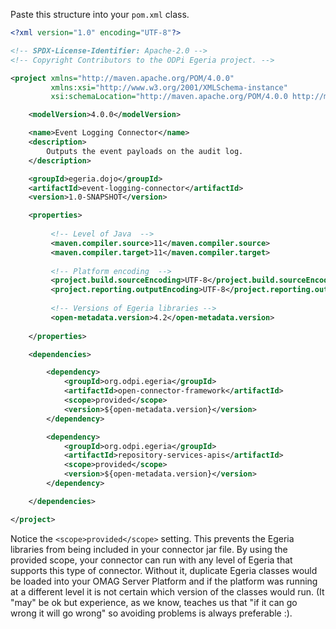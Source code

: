 <!-- SPDX-License-Identifier: CC-BY-4.0 -->
<!-- Copyright Contributors to the Egeria project. -->

Paste this structure into your `pom.xml` class.

```xml
<?xml version="1.0" encoding="UTF-8"?>

<!-- SPDX-License-Identifier: Apache-2.0 -->
<!-- Copyright Contributors to the ODPi Egeria project. -->

<project xmlns="http://maven.apache.org/POM/4.0.0"
         xmlns:xsi="http://www.w3.org/2001/XMLSchema-instance"
         xsi:schemaLocation="http://maven.apache.org/POM/4.0.0 http://maven.apache.org/xsd/maven-4.0.0.xsd">

    <modelVersion>4.0.0</modelVersion>

    <name>Event Logging Connector</name>
    <description>
        Outputs the event payloads on the audit log.
    </description>

    <groupId>egeria.dojo</groupId>
    <artifactId>event-logging-connector</artifactId>
    <version>1.0-SNAPSHOT</version>

    <properties>
    
         <!-- Level of Java  -->
         <maven.compiler.source>11</maven.compiler.source>
         <maven.compiler.target>11</maven.compiler.target>
    
         <!-- Platform encoding  -->
         <project.build.sourceEncoding>UTF-8</project.build.sourceEncoding>
         <project.reporting.outputEncoding>UTF-8</project.reporting.outputEncoding>
    
         <!-- Versions of Egeria libraries -->
         <open-metadata.version>4.2</open-metadata.version>
    
    </properties>

    <dependencies>

        <dependency>
            <groupId>org.odpi.egeria</groupId>
            <artifactId>open-connector-framework</artifactId>
            <scope>provided</scope>
            <version>${open-metadata.version}</version>
        </dependency>

        <dependency>
            <groupId>org.odpi.egeria</groupId>
            <artifactId>repository-services-apis</artifactId>
            <scope>provided</scope>
            <version>${open-metadata.version}</version>
        </dependency>

    </dependencies>

</project>

```
Notice the `<scope>provided</scope>` setting.  This prevents the Egeria libraries from being included in your connector jar file.  By using the provided scope, your connector can run with any level of Egeria that supports this type of connector.  Without it, duplicate Egeria classes would be loaded into your OMAG Server Platform and if the platform was running at a different level it is not certain which version of the classes would run. (It "may" be ok but experience, as we know, teaches us that "if it can go wrong it will go wrong" so avoiding problems is always preferable :).   




